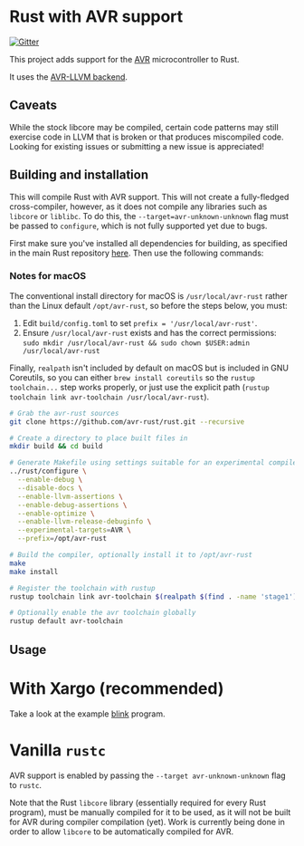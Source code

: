 # Rust with AVR support

[![Gitter](https://img.shields.io/gitter/room/nwjs/nw.js.svg)](https://gitter.im/avr-rust)

This project adds support for the [AVR](https://en.wikipedia.org/wiki/Atmel_AVR)
microcontroller to Rust.

It uses the [AVR-LLVM backend](http://llvm.org/viewvc/llvm-project/llvm/trunk/lib/Target/AVR/).

## Caveats

While the stock libcore may be compiled, certain code patterns may
still exercise code in LLVM that is broken or that produces
miscompiled code. Looking for existing issues or submitting a new
issue is appreciated!

## Building and installation

This will compile Rust with AVR support. This will not create a
fully-fledged cross-compiler, however, as it does not compile any libraries
such as `libcore` or `liblibc`. To do this, the `--target=avr-unknown-unknown`
flag must be passed to `configure`, which is not fully supported yet due to bugs.

First make sure you've installed all dependencies for building, as specified in
the main Rust repository [here](https://github.com/rust-lang/rust/#building-from-source).
Then use the following commands:

### Notes for macOS

The conventional install directory for macOS is `/usr/local/avr-rust` rather than the Linux default `/opt/avr-rust`, so before the steps below, you must:

1. Edit `build/config.toml` to set `prefix = '/usr/local/avr-rust'`.
2. Ensure `/usr/local/avr-rust` exists and has the correct permissions: `sudo mkdir /usr/local/avr-rust && sudo chown $USER:admin /usr/local/avr-rust`

Finally, `realpath` isn't included by default on macOS but is included in GNU Coreutils, so you can either `brew install coreutils` so the `rustup toolchain...` step works properly, or just use the explicit path (`rustup toolchain link avr-toolchain /usr/local/avr-rust`).

``` bash
# Grab the avr-rust sources
git clone https://github.com/avr-rust/rust.git --recursive

# Create a directory to place built files in
mkdir build && cd build

# Generate Makefile using settings suitable for an experimental compiler
../rust/configure \
  --enable-debug \
  --disable-docs \
  --enable-llvm-assertions \
  --enable-debug-assertions \
  --enable-optimize \
  --enable-llvm-release-debuginfo \
  --experimental-targets=AVR \
  --prefix=/opt/avr-rust

# Build the compiler, optionally install it to /opt/avr-rust
make
make install

# Register the toolchain with rustup
rustup toolchain link avr-toolchain $(realpath $(find . -name 'stage1'))

# Optionally enable the avr toolchain globally
rustup default avr-toolchain
```

## Usage

# With Xargo (recommended)

Take a look at the example [blink](https://github.com/avr-rust/blink) program.

# Vanilla `rustc`

AVR support is enabled by passing the `--target avr-unknown-unknown` flag to `rustc`.

Note that the Rust `libcore` library (essentially required for every Rust program),
must be manually compiled for it to be used, as it will not be built for AVR during
compiler compilation (yet). Work is currently being done in order to allow `libcore`
to be automatically compiled for AVR.
